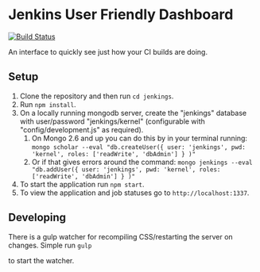 Jenkins User Friendly Dashboard
=======

[![Build Status](https://travis-ci.org/alexnaish/jenkings.svg?branch=master)](https://travis-ci.org/alexnaish/jenkings)


An interface to quickly see just how your CI builds are doing.


Setup
-----

1. Clone the repository and then run `cd jenkings`.
1. Run `npm install`.
1. On a locally running mongodb server, create the "jenkings" database with user/password "jenkings/kernel" (configurable with "config/development.js" as required).
	1. On Mongo 2.6 and up you can do this by in your terminal running: `mongo scholar --eval "db.createUser({ user: 'jenkings', pwd: 'kernel', roles: ['readWrite', 'dbAdmin'] } )"`
	1. Or if that gives errors around the command: `mongo jenkings --eval "db.addUser({ user: 'jenkings', pwd: 'kernel', roles: ['readWrite', 'dbAdmin'] } )"`
1. To start the application run `npm start`.
1. To view the application and job statuses go to `http://localhost:1337`.

Developing
-----
There is a gulp watcher for recompiling CSS/restarting the server on changes. Simple run
`
gulp
`

to start the watcher.